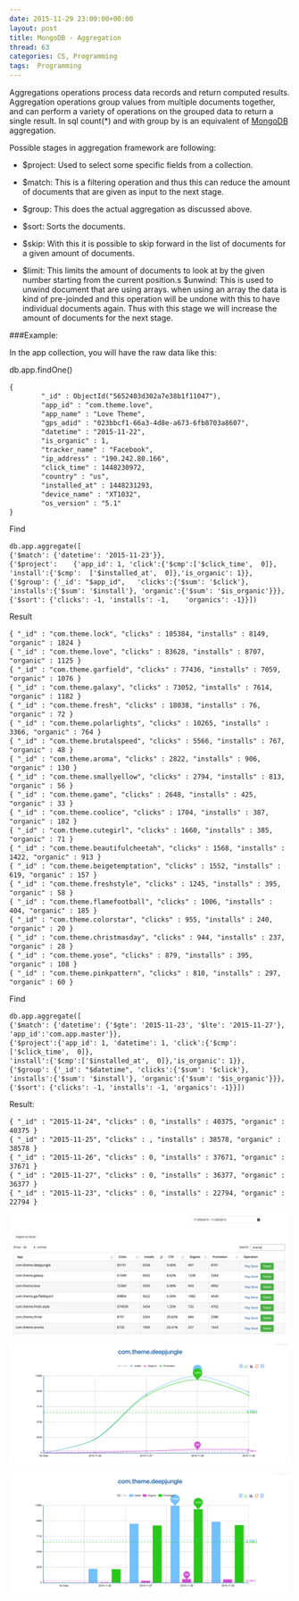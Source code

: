 ```yaml
---
date: 2015-11-29 23:00:00+00:00
layout: post
title: MongoDB - Aggregation
thread: 63
categories: CS, Programming
tags:  Programming
---
```


Aggregations operations process data records and return computed results. Aggregation operations group values from multiple documents together, and can perform a variety of operations on the grouped data to return a single result. In sql count(*) and with group by is an equivalent of [MongoDB](https://www.mongodb.org/) aggregation.

Possible stages in aggregation framework are following:

* $project: Used to select some specific fields from a collection.

* $match: This is a filtering operation and thus this can reduce the amount of documents that are given as input to the next stage.

* $group: This does the actual aggregation as discussed above.

* $sort: Sorts the documents.

* $skip: With this it is possible to skip forward in the list of documents for a given amount of documents.
* $limit: This limits the amount of documents to look at by the given number starting from the current position.s
$unwind: This is used to unwind document that are using arrays. when using an array the data is kind of pre-joinded and this operation will be undone with this to have individual documents again. Thus with this stage we will increase the amount of documents for the next stage.

###Example:

In the app collection, you will have the raw data like this:

db.app.findOne()

	{
			"_id" : ObjectId("5652403d302a7e38b1f11047"),
			"app_id" : "com.theme.love",
			"app_name" : "Love Theme",
			"gps_adid" : "023bbcf1-66a3-4d8e-a673-6fb8703a8607",
			"datetime" : "2015-11-22",
			"is_organic" : 1,
			"tracker_name" : "Facebook",
			"ip_address" : "190.242.80.166",
			"click_time" : 1448230972,
			"country" : "us",
			"installed_at" : 1448231293,
			"device_name" : "XT1032",
			"os_version" : "5.1"
	}

Find

	db.app.aggregate([
	{'$match': {'datetime': '2015-11-23'}}, 
	{'$project':	{'app_id': 1, 'click':{'$cmp':['$click_time',  0]}, 
	'install':{'$cmp':	['$installed_at',  0]},'is_organic': 1}},
	{'$group': {'_id': "$app_id", 	'clicks':{'$sum': '$click'}, 
	'installs':{'$sum': '$install'}, 'organic':{'$sum': '$is_organic'}}}, 
	{'$sort': {'clicks': -1, 'installs': -1, 	'organics': -1}}])
	
Result

	{ "_id" : "com.theme.lock", "clicks" : 105384, "installs" : 8149, "organic" : 1824 }
	{ "_id" : "com.theme.love", "clicks" : 83628, "installs" : 8707, "organic" : 1125 }
	{ "_id" : "com.theme.garfield", "clicks" : 77436, "installs" : 7059, "organic" : 1076 }
	{ "_id" : "com.theme.galaxy", "clicks" : 73052, "installs" : 7614, "organic" : 1182 }
	{ "_id" : "com.theme.fresh", "clicks" : 18038, "installs" : 76, "organic" : 72 }
	{ "_id" : "com.theme.polarlights", "clicks" : 10265, "installs" : 3366, "organic" : 764 }
	{ "_id" : "com.theme.brutalspeed", "clicks" : 5566, "installs" : 767, "organic" : 48 }
	{ "_id" : "com.theme.aroma", "clicks" : 2822, "installs" : 906, "organic" : 130 }
	{ "_id" : "com.theme.smallyellow", "clicks" : 2794, "installs" : 813, "organic" : 56 }
	{ "_id" : "com.theme.game", "clicks" : 2648, "installs" : 425, "organic" : 33 }
	{ "_id" : "com.theme.coolice", "clicks" : 1704, "installs" : 387, "organic" : 182 }
	{ "_id" : "com.theme.cutegirl", "clicks" : 1660, "installs" : 385, "organic" : 71 }
	{ "_id" : "com.theme.beautifulcheetah", "clicks" : 1568, "installs" : 1422, "organic" : 913 }
	{ "_id" : "com.theme.beigetemptation", "clicks" : 1552, "installs" : 619, "organic" : 157 }
	{ "_id" : "com.theme.freshstyle", "clicks" : 1245, "installs" : 395, "organic" : 58 }
	{ "_id" : "com.theme.flamefootball", "clicks" : 1006, "installs" : 404, "organic" : 185 }
	{ "_id" : "com.theme.colorstar", "clicks" : 955, "installs" : 240, "organic" : 20 }
	{ "_id" : "com.theme.christmasday", "clicks" : 944, "installs" : 237, "organic" : 28 }
	{ "_id" : "com.theme.yose", "clicks" : 879, "installs" : 395, "organic" : 108 }
	{ "_id" : "com.theme.pinkpattern", "clicks" : 810, "installs" : 297, "organic" : 60 }
	
Find

	db.app.aggregate([
	{'$match': {'datetime': {'$gte': '2015-11-23', '$lte': '2015-11-27'},
	'app_id':'com.app.master'}}, 
	{'$project':{'app_id': 1, 'datetime': 1, 'click':{'$cmp':['$click_time',  0]}, 
	'install':{'$cmp':['$installed_at',  0]},'is_organic': 1}},
	{'$group': {'_id': "$datetime", 'clicks':{'$sum': '$click'}, 
	'installs':{'$sum': '$install'}, 'organic':{'$sum': '$is_organic'}}}, 
	{'$sort': {'clicks': -1, 'installs': -1, 'organics': -1}}])

Result:

	{ "_id" : "2015-11-24", "clicks" : 0, "installs" : 40375, "organic" : 40375 }
	{ "_id" : "2015-11-25", "clicks" : , "installs" : 38578, "organic" : 38578 }
	{ "_id" : "2015-11-26", "clicks" : 0, "installs" : 37671, "organic" : 37671 }
	{ "_id" : "2015-11-27", "clicks" : 0, "installs" : 36377, "organic" : 36377 }
	{ "_id" : "2015-11-23", "clicks" : 0, "installs" : 22794, "organic" : 22794 }

![Alt text](/images/MongoDB-dashboard.png)

![Alt text](/images/MongoDB-dashboard2.png)

![Alt text](/images/MongoDB-dashboard3.png)


